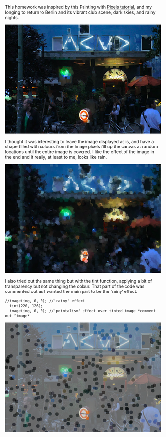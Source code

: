 This homework was inspired by this Painting with [Pixels tutorial](https://www.youtube.com/watch?v=NbX3RnlAyGU), and my longing to return to Berlin and its vibrant club scene, dark skies, and rainy nights.

<img src= "https://github.com/safimasafi/introtoim/blob/main/June7/1.1.png">

I thought it was interesting to leave the image displayed as is, and have a shape filled with colours from the image pixels fill up the canvas at random locations until the entire image is covered. I like the effect of the image in the end and it really, at least to me, looks like rain.

<img src= "https://github.com/safimasafi/introtoim/blob/main/June7/1.png">

I also tried out the same thing but with the tint function, applying a bit of transparency but not changing the colour. That part of the code was commented out as I wanted the main part to be the 'rainy' effect.
````
//image(img, 0, 0); //'rainy' effect
  tint(220, 126);
  image(img, 0, 0); //'pointalism' effect over tinted image *comment out ^image*
````
<img src= "https://github.com/safimasafi/introtoim/blob/main/June7/2.1.png">
 
